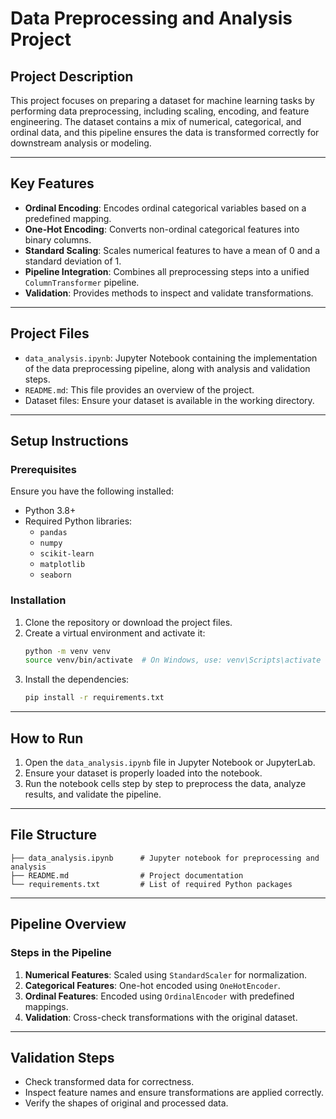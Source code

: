 
# **Data Preprocessing and Analysis Project**

## **Project Description**
This project focuses on preparing a dataset for machine learning tasks by performing data preprocessing, including scaling, encoding, and feature engineering. The dataset contains a mix of numerical, categorical, and ordinal data, and this pipeline ensures the data is transformed correctly for downstream analysis or modeling.

---

## **Key Features**
- **Ordinal Encoding**: Encodes ordinal categorical variables based on a predefined mapping.
- **One-Hot Encoding**: Converts non-ordinal categorical features into binary columns.
- **Standard Scaling**: Scales numerical features to have a mean of 0 and a standard deviation of 1.
- **Pipeline Integration**: Combines all preprocessing steps into a unified `ColumnTransformer` pipeline.
- **Validation**: Provides methods to inspect and validate transformations.

---

## **Project Files**
- `data_analysis.ipynb`: Jupyter Notebook containing the implementation of the data preprocessing pipeline, along with analysis and validation steps.
- `README.md`: This file provides an overview of the project.
- Dataset files: Ensure your dataset is available in the working directory.

---

## **Setup Instructions**

### **Prerequisites**
Ensure you have the following installed:
- Python 3.8+
- Required Python libraries:
  - `pandas`
  - `numpy`
  - `scikit-learn`
  - `matplotlib`
  - `seaborn`

### **Installation**
1. Clone the repository or download the project files.
2. Create a virtual environment and activate it:
   ```bash
   python -m venv venv
   source venv/bin/activate  # On Windows, use: venv\Scripts\activate
   ```
3. Install the dependencies:
   ```bash
   pip install -r requirements.txt
   ```

---

## **How to Run**
1. Open the `data_analysis.ipynb` file in Jupyter Notebook or JupyterLab.
2. Ensure your dataset is properly loaded into the notebook.
3. Run the notebook cells step by step to preprocess the data, analyze results, and validate the pipeline.

---

## **File Structure**
```
├── data_analysis.ipynb      # Jupyter notebook for preprocessing and analysis
├── README.md                # Project documentation
└── requirements.txt         # List of required Python packages
```

---

## **Pipeline Overview**

### **Steps in the Pipeline**
1. **Numerical Features**: Scaled using `StandardScaler` for normalization.
2. **Categorical Features**: One-hot encoded using `OneHotEncoder`.
3. **Ordinal Features**: Encoded using `OrdinalEncoder` with predefined mappings.
4. **Validation**: Cross-check transformations with the original dataset.

---

## **Validation Steps**
- Check transformed data for correctness.
- Inspect feature names and ensure transformations are applied correctly.
- Verify the shapes of original and processed data.
